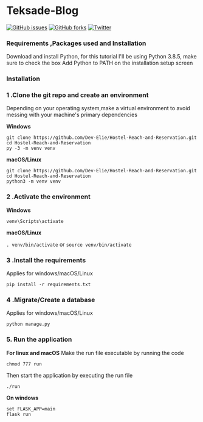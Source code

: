 # Teksade-Blog

[![GitHub issues](https://img.shields.io/github/issues/Dev-Elie/Search-Weather-Wordnet-Location-Web-App)](https://github.com/Dev-Elie/Search-Weather-Wordnet-Location-Web-App/issues)
[![GitHub forks](https://img.shields.io/github/forks/Dev-Elie/Search-Weather-Wordnet-Location-Web-App)](https://github.com/Dev-Elie/Search-Weather-Wordnet-Location-Web-App/network)
[![Twitter](https://img.shields.io/twitter/url?style=social&url=https%3A%2F%2Ftwitter.com%2F)](https://twitter.com/intent/tweet?text=Wow:&url=https%3A%2F%2Fgithub.com%2FDev-Elie%2FSearch-Weather-Wordnet-Location-Web-App)

### Requirements ,Packages used and Installation
Download and install Python, for this tutorial I'll be using Python 3.8.5, make sure to check the box Add Python to PATH on the installation setup screen
 
### Installation
                    
### 1 .Clone the git repo and create an environment 
          
Depending on your operating system,make a virtual environment to avoid messing with your machine's primary dependencies
          
**Windows**
          
```
git clone https://github.com/Dev-Elie/Hostel-Reach-and-Reservation.git
cd Hostel-Reach-and-Reservation
py -3 -m venv venv

```
          
**macOS/Linux**
          
```
git clone https://github.com/Dev-Elie/Hostel-Reach-and-Reservation.git
cd Hostel-Reach-and-Reservation
python3 -m venv venv

```

### 2 .Activate the environment
          
**Windows** 

```venv\Scripts\activate```
          
**macOS/Linux**

```. venv/bin/activate```
or
```source venv/bin/activate```

### 3 .Install the requirements

Applies for windows/macOS/Linux

```pip install -r requirements.txt```

### 4 .Migrate/Create a database

Applies for windows/macOS/Linux

```python manage.py```

### 5. Run the application 

**For linux and macOS**
Make the run file executable by running the code

```chmod 777 run```

Then start the application by executing the run file

```./run```

**On windows**
```
set FLASK_APP=main
flask run

```

